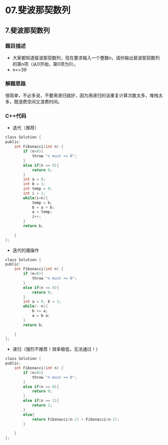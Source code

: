 # 07.斐波那契数列


## 7.斐波那契数列  

### 题目描述  
- 大家都知道斐波那契数列，现在要求输入一个整数n，请你输出斐波那契数列的第n项（从0开始，第0项为0）。
- n<=39 


### 解题思路
很简单，不必多说，不要用递归就好，因为用递归的话重复计算次数太多，堆栈太多，既浪费空间又浪费时间。 



### C++代码
- 迭代（推荐）
```c
class Solution {
public:
    int Fibonacci(int n) {
        if (n<0){
            throw "n must >= 0";
        }
        else if(n == 0){
            return 0;
        }
        int a = 0;
        int b = 1;
        int temp = 0;
        int i = 1;
        while(i<n){
            temp = b;
            b = a + b;
            a = temp;
            i++;
        }
        return b;
        
    }
};
```

- 迭代的骚操作
```c
class Solution {
public:
    int Fibonacci(int n) {
        if (n<0){
            throw "n must >= 0";
        }
        else if(n == 0){
            return 0;
        }
        int a = 0, b = 1;
        while(--n){
            b += a;
            a = b-a;
        }
        return b;
        
    }
};
```

- 递归（强烈不推荐！效率极低，无法通过！）
```c
class Solution {
public:
    int Fibonacci(int n) {
        if (n<0){
            throw "n must >= 0";
        }
        else if(n == 0){
            return 0;
        }
        else if(n == 1){
            return 1;
        }
        else{
            return Fibonacci(n-2) + Fibonacci(n-1);
        }
        
    }
};
```
